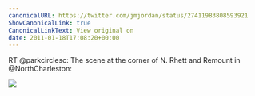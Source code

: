 ```yaml
---
canonicalURL: https://twitter.com/jmjordan/status/27411983808593921
ShowCanonicalLink: true
CanonicalLinkText: View original on
date: 2011-01-18T17:08:20+00:00
---
```

RT @parkcirclesc: The scene at the corner of N. Rhett and Remount in @NorthCharleston:

![](/images/27411983808593921-227101786.jpg)